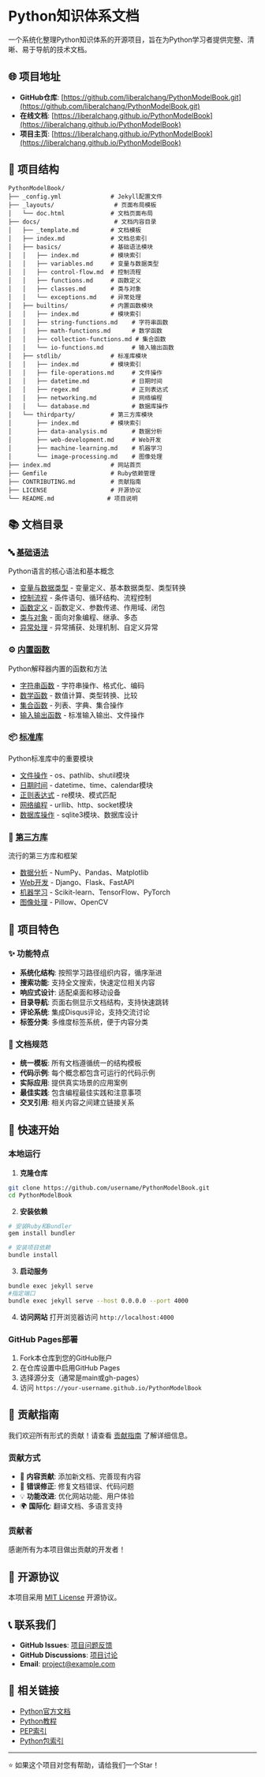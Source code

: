 # Python知识体系文档

一个系统化整理Python知识体系的开源项目，旨在为Python学习者提供完整、清晰、易于导航的技术文档。

## 🌐 项目地址

- **GitHub仓库**: [https://github.com/liberalchang/PythonModelBook.git](https://github.com/liberalchang/PythonModelBook.git)
- **在线文档**: [https://liberalchang.github.io/PythonModelBook](https://liberalchang.github.io/PythonModelBook)
- **项目主页**: [https://liberalchang.github.io/PythonModelBook](https://liberalchang.github.io/PythonModelBook)

## 📁 项目结构

```
PythonModelBook/
├── _config.yml              # Jekyll配置文件
├── _layouts/                 # 页面布局模板
│   └── doc.html             # 文档页面布局
├── docs/                     # 文档内容目录
│   ├── _template.md         # 文档模板
│   ├── index.md             # 文档总索引
│   ├── basics/              # 基础语法模块
│   │   ├── index.md         # 模块索引
│   │   ├── variables.md     # 变量与数据类型
│   │   ├── control-flow.md  # 控制流程
│   │   ├── functions.md     # 函数定义
│   │   ├── classes.md       # 类与对象
│   │   └── exceptions.md    # 异常处理
│   ├── builtins/            # 内置函数模块
│   │   ├── index.md         # 模块索引
│   │   ├── string-functions.md    # 字符串函数
│   │   ├── math-functions.md      # 数学函数
│   │   ├── collection-functions.md # 集合函数
│   │   └── io-functions.md        # 输入输出函数
│   ├── stdlib/              # 标准库模块
│   │   ├── index.md         # 模块索引
│   │   ├── file-operations.md     # 文件操作
│   │   ├── datetime.md            # 日期时间
│   │   ├── regex.md               # 正则表达式
│   │   ├── networking.md          # 网络编程
│   │   └── database.md            # 数据库操作
│   └── thirdparty/          # 第三方库模块
│       ├── index.md         # 模块索引
│       ├── data-analysis.md       # 数据分析
│       ├── web-development.md     # Web开发
│       ├── machine-learning.md    # 机器学习
│       └── image-processing.md    # 图像处理
├── index.md                 # 网站首页
├── Gemfile                  # Ruby依赖管理
├── CONTRIBUTING.md          # 贡献指南
├── LICENSE                  # 开源协议
└── README.md               # 项目说明
```

## 📚 文档目录

### 🔤 [基础语法](docs/basics/)
Python语言的核心语法和基本概念
- [变量与数据类型](docs/basics/variables/) - 变量定义、基本数据类型、类型转换
- [控制流程](docs/basics/control-flow/) - 条件语句、循环结构、流程控制
- [函数定义](docs/basics/functions/) - 函数定义、参数传递、作用域、闭包
- [类与对象](docs/basics/classes/) - 面向对象编程、继承、多态
- [异常处理](docs/basics/exceptions/) - 异常捕获、处理机制、自定义异常

### ⚙️ [内置函数](docs/builtins/)
Python解释器内置的函数和方法
- [字符串函数](docs/builtins/string-functions/) - 字符串操作、格式化、编码
- [数学函数](docs/builtins/math-functions/) - 数值计算、类型转换、比较
- [集合函数](docs/builtins/collection-functions/) - 列表、字典、集合操作
- [输入输出函数](docs/builtins/io-functions/) - 标准输入输出、文件操作

### 📦 [标准库](docs/stdlib/)
Python标准库中的重要模块
- [文件操作](docs/stdlib/file-operations/) - os、pathlib、shutil模块
- [日期时间](docs/stdlib/datetime/) - datetime、time、calendar模块
- [正则表达式](docs/stdlib/regex/) - re模块、模式匹配
- [网络编程](docs/stdlib/networking/) - urllib、http、socket模块
- [数据库操作](docs/stdlib/database/) - sqlite3模块、数据库设计

### 🚀 [第三方库](docs/thirdparty/)
流行的第三方库和框架
- [数据分析](docs/thirdparty/data-analysis/) - NumPy、Pandas、Matplotlib
- [Web开发](docs/thirdparty/web-development/) - Django、Flask、FastAPI
- [机器学习](docs/thirdparty/machine-learning/) - Scikit-learn、TensorFlow、PyTorch
- [图像处理](docs/thirdparty/image-processing/) - Pillow、OpenCV

## 🎯 项目特色

### ✨ 功能特点
- **系统化结构**: 按照学习路径组织内容，循序渐进
- **搜索功能**: 支持全文搜索，快速定位相关内容
- **响应式设计**: 适配桌面和移动设备
- **目录导航**: 页面右侧显示文档结构，支持快速跳转
- **评论系统**: 集成Disqus评论，支持交流讨论
- **标签分类**: 多维度标签系统，便于内容分类

### 📖 文档规范
- **统一模板**: 所有文档遵循统一的结构模板
- **代码示例**: 每个概念都包含可运行的代码示例
- **实际应用**: 提供真实场景的应用案例
- **最佳实践**: 包含编程最佳实践和注意事项
- **交叉引用**: 相关内容之间建立链接关系

## 🚀 快速开始

### 本地运行

1. **克隆仓库**
```bash
git clone https://github.com/username/PythonModelBook.git
cd PythonModelBook
```

2. **安装依赖**
```bash
# 安装Ruby和Bundler
gem install bundler

# 安装项目依赖
bundle install
```

3. **启动服务**
```bash
bundle exec jekyll serve
#指定端口
bundle exec jekyll serve --host 0.0.0.0 --port 4000 
```

4. **访问网站**
打开浏览器访问 `http://localhost:4000`

### GitHub Pages部署

1. Fork本仓库到您的GitHub账户
2. 在仓库设置中启用GitHub Pages
3. 选择源分支（通常是main或gh-pages）
4. 访问 `https://your-username.github.io/PythonModelBook`

## 🤝 贡献指南

我们欢迎所有形式的贡献！请查看 [贡献指南](CONTRIBUTING.md) 了解详细信息。

### 贡献方式
- 📝 **内容贡献**: 添加新文档、完善现有内容
- 🐛 **错误修正**: 修复文档错误、代码问题
- 💡 **功能改进**: 优化网站功能、用户体验
- 🌍 **国际化**: 翻译文档、多语言支持

### 贡献者

感谢所有为本项目做出贡献的开发者！

<!-- 贡献者列表将自动生成 -->

## 📄 开源协议

本项目采用 [MIT License](LICENSE) 开源协议。

## 📞 联系我们

- **GitHub Issues**: [项目问题反馈](https://github.com/username/PythonModelBook/issues)
- **GitHub Discussions**: [项目讨论](https://github.com/username/PythonModelBook/discussions)
- **Email**: project@example.com

## 🔗 相关链接

- [Python官方文档](https://docs.python.org/3/)
- [Python教程](https://docs.python.org/3/tutorial/)
- [PEP索引](https://www.python.org/dev/peps/)
- [Python包索引](https://pypi.org/)

---

⭐ 如果这个项目对您有帮助，请给我们一个Star！